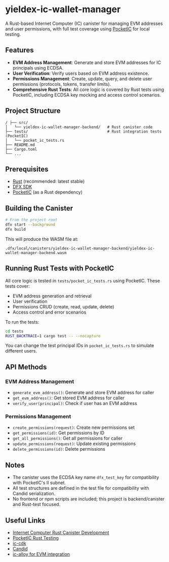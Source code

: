 # yieldex-ic-wallet-manager

A Rust-based Internet Computer (IC) canister for managing EVM addresses and user permissions, with full test coverage using [PocketIC](https://github.com/dfinity/ic/tree/master/packages/pocket-ic) for local testing.

## Features
- **EVM Address Management**: Generate and store EVM addresses for IC principals using ECDSA.
- **User Verification**: Verify users based on EVM address existence.
- **Permissions Management**: Create, update, query, and delete user permissions (protocols, tokens, transfer limits).
- **Comprehensive Rust Tests**: All core logic is covered by Rust tests using PocketIC, including ECDSA key mocking and access control scenarios.

## Project Structure
```
/ ├── src/
│   └── yieldex-ic-wallet-manager-backend/   # Rust canister code
├── tests/                                   # Rust integration tests (PocketIC)
│   └── pocket_ic_tests.rs
├── README.md
├── Cargo.toml
└── ...
```

## Prerequisites
- [Rust](https://www.rust-lang.org/tools/install) (recommended: latest stable)
- [DFX SDK](https://internetcomputer.org/docs/current/developer-docs/setup/install)
- [PocketIC](https://github.com/dfinity/ic/tree/master/packages/pocket-ic) (as a Rust dependency)

## Building the Canister

```bash
# From the project root
dfx start --background
dfx build
```

This will produce the WASM file at:
```
.dfx/local/canisters/yieldex-ic-wallet-manager-backend/yieldex-ic-wallet-manager-backend.wasm
```

## Running Rust Tests with PocketIC

All core logic is tested in `tests/pocket_ic_tests.rs` using PocketIC. These tests cover:
- EVM address generation and retrieval
- User verification
- Permissions CRUD (create, read, update, delete)
- Access control and error scenarios

To run the tests:

```bash
cd tests
RUST_BACKTRACE=1 cargo test -- --nocapture
```

You can change the test principal IDs in `pocket_ic_tests.rs` to simulate different users.

## API Methods

### EVM Address Management
- `generate_evm_address()`: Generate and store EVM address for caller
- `get_evm_address()`: Get stored EVM address for caller
- `verify_user(principal)`: Check if user has an EVM address

### Permissions Management
- `create_permissions(request)`: Create new permissions set
- `get_permissions(id)`: Get permissions by ID
- `get_all_permissions()`: Get all permissions for caller
- `update_permissions(request)`: Update existing permissions
- `delete_permissions(id)`: Delete permissions

## Notes
- The canister uses the ECDSA key name `dfx_test_key` for compatibility with PocketIC's II subnet.
- All test structures are defined in the test file for compatibility with Candid serialization.
- No frontend or npm scripts are included; this project is backend/canister and Rust-test focused.

## Useful Links
- [Internet Computer Rust Canister Development](https://internetcomputer.org/docs/current/developer-docs/backend/rust/)
- [PocketIC Rust Testing](https://github.com/dfinity/ic/tree/master/packages/pocket-ic)
- [ic-cdk](https://docs.rs/ic-cdk)
- [Candid](https://internetcomputer.org/docs/current/developer-docs/backend/candid/)
- [ic-alloy for EVM integration](https://github.com/ic-alloy/ic-alloy)
